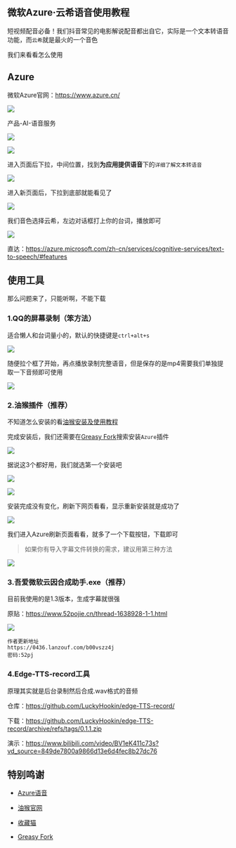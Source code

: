 ## 微软Azure·云希语音使用教程

短视频配音必备！我们抖音常见的电影解说配音都出自它，实际是一个文本转语音功能，而`云希`就是最火的一个音色

我们来看看怎么使用


## Azure

微软Azure官网：https://www.azure.cn/

![](https://ghproxy.com/https://raw.githubusercontent.com/Yiov/notes/main/Azure/Azure.png)


产品-AI-语音服务

![](https://ghproxy.com/https://raw.githubusercontent.com/Yiov/notes/main/Azure/Azure-2.png)

![](https://ghproxy.com/https://raw.githubusercontent.com/Yiov/notes/main/Azure/Azure-3.png)


进入页面后下拉，中间位置，找到**为应用提供语音**下的`详细了解文本转语音`

![](https://ghproxy.com/https://raw.githubusercontent.com/Yiov/notes/main/Azure/Azure-4.png)


进入新页面后，下拉到底部就能看见了

![](https://ghproxy.com/https://raw.githubusercontent.com/Yiov/notes/main/Azure/Azure-5.png)


我们音色选择云希，左边对话框打上你的台词，播放即可

![](https://ghproxy.com/https://raw.githubusercontent.com/Yiov/notes/main/Azure/Azure-6.png)


直达：https://azure.microsoft.com/zh-cn/services/cognitive-services/text-to-speech/#features



## 使用工具

那么问题来了，只能听啊，不能下载


### 1.QQ的屏幕录制（笨方法）

适合懒人和台词量小的，默认的快捷键是`ctrl+alt+s`

![](https://ghproxy.com/https://raw.githubusercontent.com/Yiov/notes/main/Azure/Azure-7.png)


随便拉个框了开始，再点播放录制完整语音，但是保存的是mp4需要我们单独提取一下音频即可使用


![](https://ghproxy.com/https://raw.githubusercontent.com/Yiov/notes/main/Azure/Azure-8.png)







### 2.油猴插件（推荐）

不知道怎么安装的看[油猴安装及使用教程](https://github.com/Yiov/notes/tree/main/tampermonkey)


完成安装后，我们还需要在[Greasy Fork](https://greasyfork.org/zh-CN)搜索安装`Azure`插件


![](https://ghproxy.com/https://raw.githubusercontent.com/Yiov/notes/main/Azure/Azure-9.png)

据说这3个都好用，我们就选第一个安装吧

![](https://ghproxy.com/https://raw.githubusercontent.com/Yiov/notes/main/Azure/Azure-10.png)

![](https://ghproxy.com/https://raw.githubusercontent.com/Yiov/notes/main/Azure/Azure-11.png)


安装完成没有变化，刷新下网页看看，显示重新安装就是成功了

![](https://ghproxy.com/https://raw.githubusercontent.com/Yiov/notes/main/Azure/Azure-12.png)



我们进入Azure刷新页面看看，就多了一个下载按钮，下载即可

> 如果你有导入字幕文件转换的需求，建议用第三种方法

![](https://ghproxy.com/https://raw.githubusercontent.com/Yiov/notes/main/Azure/Azure-13.png)



### 3.吾爱微软云因合成助手.exe（推荐）

目前我使用的是1.3版本，生成字幕就很强

原贴：https://www.52pojie.cn/thread-1638928-1-1.html


![](https://ghproxy.com/https://raw.githubusercontent.com/Yiov/notes/main/Azure/Azure-14.png)

```
作者更新地址
https://0436.lanzouf.com/b00vszz4j
密码:52pj
```



### 4.Edge-TTS-record工具

原理其实就是后台录制然后合成.wav格式的音频

仓库：https://github.com/LuckyHookin/edge-TTS-record/

下载：https://github.com/LuckyHookin/edge-TTS-record/archive/refs/tags/0.1.1.zip

演示：https://www.bilibili.com/video/BV1eK411c73s?vd_source=849de7800a9866d13e6d4fec8b27dc76




## 特别鸣谢

* [Azure语音](https://azure.microsoft.com/zh-cn/services/cognitive-services/text-to-speech/#features)

* [油猴官网](https://www.tampermonkey.net/)

* [收藏猫](https://chrome.pictureknow.com/)

* [Greasy Fork](https://greasyfork.org/zh-CN)